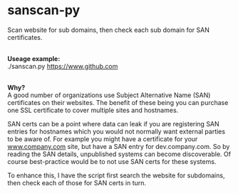 # sanscan-py
Scan website for sub domains, then check each sub domain for SAN certificates.
<BR><BR>

**Useage example:**<BR>
./sanscan.py https://www.github.com
<BR><BR>

**Why?**<BR>
A good number of organizations use Subject Alternative Name (SAN) certificates on their websites. The benefit of these being you can purchase one SSL certificate to cover multiple sites and hostnames.

SAN certs can be a point where data can leak if you are registering SAN entries for hostnames which you would not normally want external parties to be aware of. For example you might have a certificate for your www.company.com site, but have a SAN entry for dev.company.com. So by reading the SAN details, unpublished systems can become discoverable. Of course best-practice would be to not use SAN certs for these systems.

To enhance this, I have the script first search the website for subdomains, then check each of those for SAN certs in turn.
